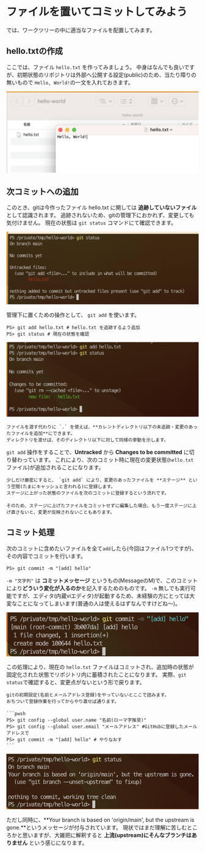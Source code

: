 # ファイルを置いてコミットしてみよう

では、ワークツリーの中に適当なファイルを配置してみます。

## hello.txtの作成

ここでは、ファイル `hello.txt` を作ってみましょう。
中身はなんでも良いですが、初期状態のリポジトリは外部へ公開する設定(public)のため、当たり障りの無いもので `Hello, World!`の一文を入れておきます。

![](images/text-hello-world.png)

## 次コミットへの追加

このとき、gitは今作ったファイル hello.txt に関しては **追跡していないファイル** として認識されます。
追跡されないため、gitの管理下におかれず、変更しても気付けません。
現在の状態は `git status` コマンドにて確認できます。

![](images/untracked.png)

管理下に置くための操作として、 `git add` を使います。

```pwsh
PS> git add hello.txt # hello.txt を追跡するよう追加
PS> git status # 現在の状態を確認
```

![](images/add.png)

```{tip}
ファイルを渡す代わりに `.` を使えば、**カレントディレクトリ以下の未追跡・変更のあったファイルを追加**にできます。
ディレクトリを渡せば、そのディレクトリ以下に対して同様の挙動を示します。
```

`git add` 操作をすることで、__Untracked__ から **Changes to be committed** に切り替わっています。
これにより、次のコミット時に現在の変更状態(`hello.txt`ファイル)が追加されることになります。

```{tip}
少しだけ厳密にすると、 `git add` により、変更のあったファイルを **ステージ** という空間(たまにキャッシュと言われる)に登録します。
ステージに上がった状態のファイルを次のコミットに登録するという流れです。

そのため、ステージに上げたファイルをコミットせずに編集した場合、もう一度ステージに上げ直さないと、変更が反映されないこともあります。
```

## コミット処理

次のコミットに含めたいファイルを全て`add`したら(今回はファイル1つですが)、その内容でコミットを行います。

```pwsh
PS> git commit -m "[add] hello"
```

`-m "文字列"` は **コミットメッセージ** というもの(MessageのM)で、このコミットにより**どういう変化が入るのか**を記入するためのものです。
`-m` 無しでも実行可能ですが、エディタ(内蔵viエディタ)が起動するため、未経験の方にとっては大変なことになってしまいます(普通の人は使えるはずなんですけどね〜)。

![](images/commit.png)

この処理により、現在の `hello.txt` ファイルはコミットされ、追加時の状態が固定化された状態でリポジトリ内に蓄積されたことになります。
実際、`git status`で確認すると、変更点がないという形で戻ります。

````{tip}
gitの初期設定(名前とメールアドレス登録)をやっていないとここで詰みます。
おちついて登録作業を行ってからやり直せば通ります。

```pwsh
PS> git config --global user.name "名前(ローマ字推奨)"
PS> git config --global user.email "メールアドレス" #GitHubに登録したメールアドレスで
PS> git commit -m "[add] hello" # やりなおす
```

````


![](images/workingtree-is-clean.png)

ただし同時に、**Your branch is based on 'origin/main', but the upstream is gone.**というメッセージが付与されています。
現状ではまだ理解に苦しむところかと思いますが、大雑把に解釈すると **上流(upstream)にそんなブランチはありません** という感じになります。


